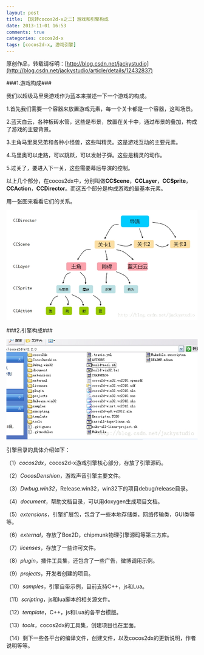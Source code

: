```yaml
---
layout: post
title: 【玩转cocos2d-x之二】游戏和引擎构成
date: 2013-11-01 16:53
comments: true
categories: cocos2d-x
tags: [cocos2d-x, 游戏引擎]
---
```

原创作品，转载请标明：[http://blog.csdn.net/jackystudio](http://blog.csdn.net/jackystudio/article/details/12432837)

###1.游戏构成###

我们以超级马里奥游戏作为蓝本来描述一下一个游戏的构成。

1.首先我们需要一个容器来放置游戏元素，每一个关卡都是一个容器，这叫场景。

2.蓝天白云，各种板砖水管，这些是布景，放置在关卡中，通过布景的叠加，构成了游戏的主要背景。

3.主角马里奥兄弟和各种小怪兽，这些叫精灵。这是游戏互动的主要元素。

<!-- more -->

4.马里奥可以走路，可以跳跃，可以发射子弹。这些是精灵的动作。

5.过关了，要进入下一关，这些需要幕后导演的控制。

以上几个部分，在cocos2dx中，分别叫做**CCScene**，**CCLayer**，**CCSprite**，**CCAction**，**CCDirector**。而这五个部分是构成游戏的最基本元素。

用一张图来看看它们的关系。

![游戏构成](/images/blog/Play_cocos2dx_02/1.jpg)

###2.引擎构成###

![引擎构成](/images/blog/Play_cocos2dx_02/2.jpg)

引擎目录的具体介绍如下：

（1）*cocos2dx*，cocos2d-x游戏引擎核心部分，存放了引擎源码。

（2）*CocosDenshion*，游戏声音引擎主要文件。

（3）*Dwbug.win32*，Release.win32，win32下的项目debug/release目录。

（4）*document*，帮助文档目录，可以用doxygen生成项目文档。

（5）*extensions*，引擎扩展包，包含了一些本地存储类，网络传输类，GUI类等等。

（6）*external*，存放了Box2D，chipmunk物理引擎源码等第三方库。

（7）*licenses*，存放了一些许可文件。

（8）*plugin*，插件工具集，还包含了一些广告，微博调用示例。

（9）*projects*，开发者创建的项目。

（10）*samples*，引擎自带示例，目前支持C++，js和Lua。

（11）*scripting*，js和lua脚本的相关源文件。

（12）*template*，C++，js和Lua的各平台模版。

（13）*tools*，cocos2dx的工具集，创建项目也在里面。

（14）剩下一些各平台的编译文件，创建文件，以及cocos2dx的更新说明，作者说明等等。
